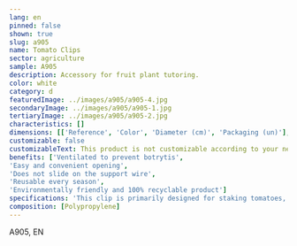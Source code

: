 ```yaml
---
lang: en
pinned: false
shown: true
slug: a905
name: Tomato Clips
sector: agriculture
sample: A905
description: Accessory for fruit plant tutoring.
color: white
category: d
featuredImage: ../images/a905/a905-4.jpg
secondaryImage: ../images/a905/a905-1.jpg
tertiaryImage: ../images/a905/a905-2.jpg
characteristics: []
dimensions: [['Reference', 'Color', 'Diameter (cm)', 'Packaging (un)'], ['Tomato Clip 23', 'White/Black', '23', '11000'], ['Tomato Clip 25', 'White/Black', '25', '9000']]
customizable: false
customizableText: This product is not customizable according to your needs. Contact us for more information.
benefits: ['Ventilated to prevent botrytis',
'Easy and convenient opening',
'Does not slide on the support wire',
'Reusable every season',
'Environmentally friendly and 100% recyclable product']
specifications: 'This clip is primarily designed for staking tomatoes, cucumbers, eggplants, and others.'
composition: [Polypropylene]
---
```


A905, EN
